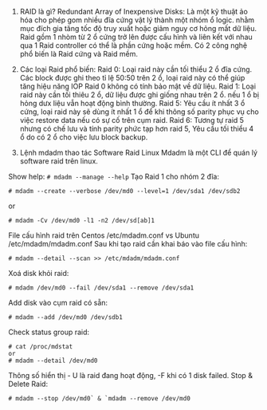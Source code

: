 1. RAID là gì?
Redundant Array of Inexpensive Disks: Là một kỹ thuật ảo hóa cho phép gom nhiều đĩa cứng vật lý thành một nhóm ổ logic. nhằm mục đích gia tăng tốc độ truy xuất hoặc giảm nguy cơ hỏng mất dữ liệu. Raid gồm 1 nhòm từ 2 ổ cứng trở lên được cấu hình và liên kết với nhau qua 1 Raid controller có thể là phần cứng hoặc mềm. Có 2 công nghệ phổ biến là Raid cứng và Raid mềm.

2. Các loại Raid phổ biến:
Raid 0: Loại raid này cần tối thiểu 2 ổ đĩa cứng. Các block được ghi theo tỉ lệ 50:50 trên 2 ổ, loại raid này có thể giúp tăng hiệu năng IOP Raid 0 không có tính bảo mật về dữ liệu.
Raid 1: Loại raid này cần tối thiêu 2 ổ, dữ liệu được ghi giống nhau trên 2 ổ. nếu 1 ổ bị hỏng dưx liệu vẫn hoạt động bình thường.
Raid 5: Yêu cầu ít nhất 3 ổ cứng, loại raid này sẽ dùng ít nhất 1 ổ để khi thông số parity phục vụ cho việc restore data nếu có sự cố trên cụm raid.
Raid 6: Tương tự raid 5 nhưng có chế lưu và tính parity phức tạp hơn raid 5, Yêu cầu tối thiểu 4 ổ do có 2 ổ cho việc lưu block backup.
3. Lệnh mdadm thao tác Software Raid Linux
Mdadm là một CLI để quán lý software raid trên linux.

Show help: ``` # mdadm --manage --help ```
Tạo Raid 1 cho nhóm 2 đĩa:
```
# mdadm --create --verbose /dev/md0 --level=1 /dev/sda1 /dev/sdb2
```
or
```
# mdadm -Cv /dev/md0 -l1 -n2 /dev/sd[ab]1
```
File cấu hình raid trên Centos /etc/mdadm.conf vs Ubuntu /etc/mdadm/mdadm.conf
Sau khi tạo raid cần khai báo vào file cấu hình:
```
# mdadm --detail --scan >> /etc/mdadm/mdadm.conf
```
Xoá disk khỏi raid:
```
# mdadm /dev/md0 --fail /dev/sda1 --remove /dev/sda1
```
Add disk vào cụm raid có sẵn:
```
# mdadm --add /dev/md0 /dev/sdb1
```
Check status group raid:
```
# cat /proc/mdstat
or 
# mdadm --detail /dev/md0
```
Thông số hiển thị - U là raid đang hoạt động, -F khi có 1 disk failed.
Stop & Delete Raid:
```
# mdadm --stop /dev/md0` & `mdadm --remove /dev/md0
```
